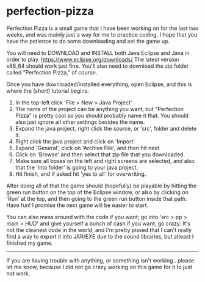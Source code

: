 # perfection-pizza
Perfection Pizza is a small game that I have been working on for the last two weeks, and was mainly just a way for me to practice coding. 
I hope that you have the patience to do some downloading and set the game up.

You will need to DOWNLOAD and INSTALL both Java Eclipse and Java in order to play. 
https://www.eclipse.org/downloads/ The latest version x86_64 should work just fine.
You'll also need to download the zip folder called "Perfection Pizza," of course.

Once you have downloaded/installed everything, open Eclipse, and this is where the (short) tutorial begins.
1. In the top-left click 'File > New > Java Project'
2. The name of the project can be anything you want, but "Perfection Pizza" is pretty cool so you should probably name it that.
   You should also just ignore all other settings besides the name.
3. Expand the java project, right click the source, or 'src', folder and delete it.
4. Right click the java project and click on 'Import'.
5. Expand 'General', click on 'Archive File', and then hit next.
6. Click on 'Browse' and then select that zip file that you downloaded.
7. Make sure all boxes on the left and right screens are selected, and also that the 'Into folder' is going to your java project.
8. Hit finish, and if asked hit 'yes to all' for overwriting.

After doing all of that the game should (hopefully) be playable by hitting the green run button on the top of the Eclipse window,
or also by clicking on 'Run' at the top, and then going to the green run button inside that path. Have fun! I promise the next game will be easier to start.

You can also mess around with the code if you want; go into 'src > pp > main > HUD' and give yourself a bunch of cash if you want, go crazy.
It's not the cleanest code in the world, and I'm pretty pissed that I can't really find a way to export it into JAR/EXE due to the sound libraries, but atleast I finished my game.

* * * * *

If you are having trouble with anything, or something isn't working.. please let me know, 
because I did not go crazy working on this game for it to just not work.
